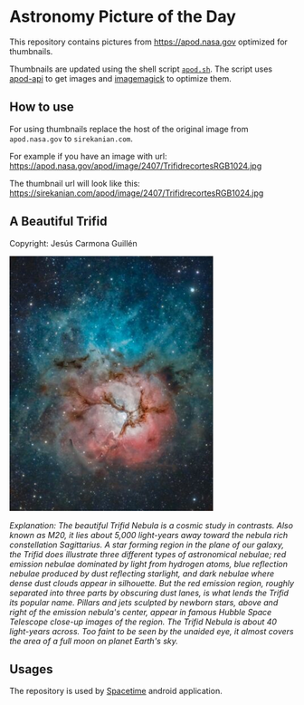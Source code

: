 # Astronomy Picture of the Day

This repository contains pictures from https://apod.nasa.gov optimized for thumbnails.

Thumbnails are updated using the shell script [`apod.sh`](apod.sh). The script
uses [apod-api](https://github.com/nasa/apod-api) to get images and [imagemagick](https://imagemagick.org) to
optimize them.

## How to use

For using thumbnails replace the host of the original image from `apod.nasa.gov` to `sirekanian.com`.

For example if you have an image with url:<br>
https://apod.nasa.gov/apod/image/2407/TrifidrecortesRGB1024.jpg

The thumbnail url will look like this:<br>
https://sirekanian.com/apod/image/2407/TrifidrecortesRGB1024.jpg

## A Beautiful Trifid

Copyright: Jesús Carmona Guillén

[![the picture of the day][1]][2]

_Explanation: The beautiful Trifid Nebula is a cosmic study in contrasts. Also known as M20, it lies about 5,000 light-years away toward the nebula rich constellation Sagittarius. A star forming region in the plane of our galaxy, the Trifid does illustrate three different types of astronomical nebulae; red emission nebulae dominated by light from hydrogen atoms, blue reflection nebulae produced by dust reflecting starlight, and dark nebulae where dense dust clouds appear in silhouette. But the red emission region, roughly separated into three parts by obscuring dust lanes, is what lends the Trifid its popular name. Pillars and jets sculpted by newborn stars, above and right of the emission nebula's center, appear in famous Hubble Space Telescope close-up images of the region. The Trifid Nebula is about 40 light-years across. Too faint to be seen by the unaided eye, it almost covers the area of a full moon on planet Earth's sky._

## Usages

The repository is used by [Spacetime][3] android application.

[1]: image/2407/TrifidrecortesRGB1024.jpg

[2]: https://apod.nasa.gov/apod/image/2407/TrifidrecortesRGB1024.jpg

[3]: https://github.com/sirekanian/spacetime
